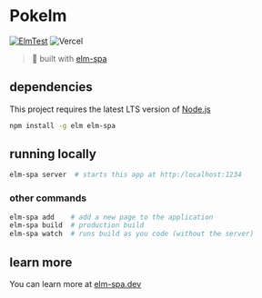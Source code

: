 # Pokelm
[![ElmTest](https://github.com/chouxcreams/pokelm/actions/workflows/test.yml/badge.svg)](https://github.com/chouxcreams/pokelm/actions/workflows/test.yml)
![Vercel](https://vercelbadge.vercel.app/api/chouxcreams/pokelm)

> 🌳  built with [elm-spa](https://elm-spa.dev)

## dependencies

This project requires the latest LTS version of [Node.js](https://nodejs.org/)

```bash
npm install -g elm elm-spa
```

## running locally

```bash
elm-spa server  # starts this app at http:/localhost:1234
```

### other commands

```bash
elm-spa add    # add a new page to the application
elm-spa build  # production build
elm-spa watch  # runs build as you code (without the server)
```

## learn more

You can learn more at [elm-spa.dev](https://elm-spa.dev)
